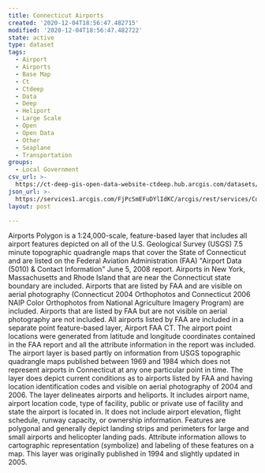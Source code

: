 ```yaml
---
title: Connecticut Airports
created: '2020-12-04T18:56:47.482715'
modified: '2020-12-04T18:56:47.482722'
state: active
type: dataset
tags:
  - Airport
  - Airports
  - Base Map
  - Ct
  - Ctdeep
  - Data
  - Deep
  - Heliport
  - Large Scale
  - Open
  - Open Data
  - Other
  - Seaplane
  - Transportation
groups:
  - Local Government
csv_url: >-
  https://ct-deep-gis-open-data-website-ctdeep.hub.arcgis.com/datasets/a83e702f95ca426e9f73352f5c3fc85c_0.csv?outSR=%7B%22latestWkid%22%3A2234%2C%22wkid%22%3A102656%7D
json_url: >-
  https://services1.arcgis.com/FjPcSmEFuDYlIdKC/arcgis/rest/services/Connecticut_Airports/FeatureServer/0
layout: post

---
```

Airports Polygon is a 1:24,000-scale, feature-based layer that includes all airport features depicted on all of the U.S. Geological Survey (USGS) 7.5 minute topographic quadrangle maps that cover the State of Connecticut and are listed on the Federal Aviation Administration (FAA) "Airport Data (5010) & Contact Information" June 5, 2008 report.  Airports in New York, Massachusetts and Rhode Island that are near the Connecticut state boundary are included. Airports that are listed by FAA and are visible on aerial photography (Connecticut 2004 Orthophotos and Connecticut 2006 NAIP Color Orthophotos from National Agriculture Imagery Program) are included. Airports that are listed by FAA but are not visible on aerial photography are not included. All airports listed by FAA are included in a separate point feature-based layer, Airport FAA CT. The airport point locations were generated from latitude and longitude coordinates contained in the FAA report and all the attribute information in the report was included. The airport layer is based partly on information from USGS topographic quadrangle maps published between 1969 and 1984 which does not represent airports in Connecticut at any one particular point in time. The layer does depict current conditions as to airports listed by FAA and having location identification codes and visible on aerial photography of 2004 and 2006. The layer delineates airports and heliports. It includes airport name, airport location code, type of facility, public or private use of facility and state the airport is located in. It does not include airport elevation, flight schedule, runway capacity, or ownership information. Features are polygonal and generally depict landing strips and perimeters for large and small airports and helicopter landing pads. Attribute information allows to cartographic representation (symbolize) and labeling of these features on a map. This layer was originally published in 1994 and slightly updated in 2005.
